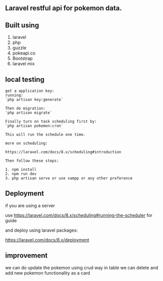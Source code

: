 ## Laravel restful api for pokemon data.


## Built using

1. laravel
2. php
3. guzzle
4. pokeapi.co
5. Bootstrap
6. laravel mix

## local testing

    get a application key: 
    running:
    `php artisan key:generate`

    Then do migration:
    'php artisan migrate`

    Finally turn on task scheduling first by:
    `php artisan pokemon:cron`

    This will run the schedule one time.

    more on scheduling:

    https://laravel.com/docs/8.x/scheduling#introduction

    Then follow these steps:

    1. npm install
    2. npm run dev
    3. php artisan serve or use xampp or any other preference


## Deployment

if you are using a server

use https://laravel.com/docs/8.x/scheduling#running-the-scheduler for guide

and deploy using laravel packages:

https://laravel.com/docs/8.x/deployment

## improvement

we can do update the pokemon using crud way in table
we can delete and add new pokemon functionality as a card


